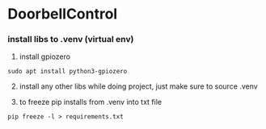 # DoorbellControl

### install libs to .venv (virtual env)
1. install gpiozero
```
sudo apt install python3-gpiozero
```
2. install any other libs while doing project, just make sure to source .venv
   
3. to freeze pip installs from .venv into txt file
```
pip freeze -l > requirements.txt 
```
